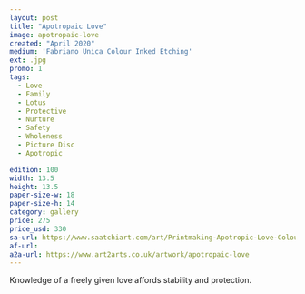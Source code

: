 ```yaml
---
layout: post
title: "Apotropaic Love"
image: apotropaic-love
created: "April 2020"
medium: 'Fabriano Unica Colour Inked Etching'
ext: .jpg
promo: 1
tags:
  - Love
  - Family
  - Lotus
  - Protective
  - Nurture
  - Safety
  - Wholeness
  - Picture Disc
  - Apotropic

edition: 100
width: 13.5 
height: 13.5
paper-size-w: 18
paper-size-h: 14
category: gallery
price: 275
price_usd: 330
sa-url: https://www.saatchiart.com/art/Printmaking-Apotropic-Love-Colour-Inked-Etching-Limited-Edition-of-100/19454/7880694/view
af-url: 
a2a-url: https://www.art2arts.co.uk/artwork/apotropaic-love
---
```


Knowledge of a freely given love affords stability and protection.